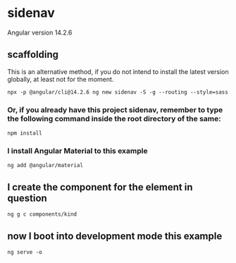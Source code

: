 # sidenav

Angular version 14.2.6

## scaffolding

This is an alternative method, if you do not intend to install the latest version globally, at least not for the moment.

```shell
npx -p @angular/cli@14.2.6 ng new sidenav -S -g --routing --style=sass
```

### Or, if you already have this project sidenav, remember to type the following command inside the root directory of the same:

```shell
npm install
```

### I install Angular Material to this example

```shell
ng add @angular/material
```

## I create the component for the element in question

```shell
ng g c components/kind
```

## now I boot into development mode this example

```shell
ng serve -o
```
